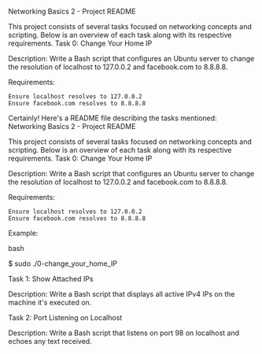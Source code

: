 Networking Basics 2 - Project README

This project consists of several tasks focused on networking concepts and scripting. Below is an overview of each task along with its respective requirements.
Task 0: Change Your Home IP

Description: Write a Bash script that configures an Ubuntu server to change the resolution of localhost to 127.0.0.2 and facebook.com to 8.8.8.8.

Requirements:

    Ensure localhost resolves to 127.0.0.2
    Ensure facebook.com resolves to 8.8.8.8

Certainly! Here's a README file describing the tasks mentioned:
Networking Basics 2 - Project README

This project consists of several tasks focused on networking concepts and scripting. Below is an overview of each task along with its respective requirements.
Task 0: Change Your Home IP

Description: Write a Bash script that configures an Ubuntu server to change the resolution of localhost to 127.0.0.2 and facebook.com to 8.8.8.8.

Requirements:

    Ensure localhost resolves to 127.0.0.2
    Ensure facebook.com resolves to 8.8.8.8

Example:

bash

$ sudo ./0-change_your_home_IP

Task 1: Show Attached IPs

Description: Write a Bash script that displays all active IPv4 IPs on the machine it's executed on.

Task 2: Port Listening on Localhost

Description: Write a Bash script that listens on port 98 on localhost and echoes any text received.
